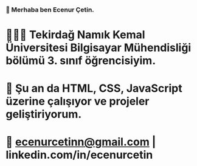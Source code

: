 ### 👋 Merhaba ben Ecenur Çetin.
# 👩🏻‍💻 Tekirdağ Namık Kemal Üniversitesi Bilgisayar Mühendisliği bölümü 3. sınıf öğrencisiyim.
# 🌱 Şu an da HTML, CSS, JavaScript üzerine çalışıyor ve projeler geliştiriyorum.
# 💌 ecenurcetinn@gmail.com | linkedin.com/in/ecenurcetin

<!--
**ecenurcetin/ecenurcetin** is a ✨ _special_ ✨ repository because its `README.md` (this file) appears on your GitHub profile.

Here are some ideas to get you started:

- 🔭 I’m currently working on ...
- 🌱 I’m currently learning ...
- 👯 I’m looking to collaborate on ...
- 🤔 I’m looking for help with ...
- 💬 Ask me about ...
- 📫 How to reach me: ...
- 😄 Pronouns: ...
- ⚡ Fun fact: ...
-->

